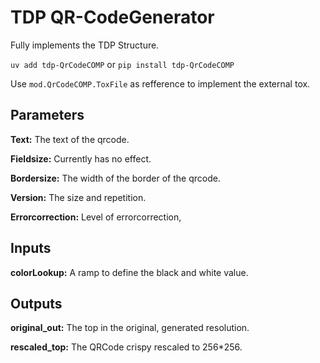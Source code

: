 # TDP QR-CodeGenerator
Fully implements the TDP Structure.

```uv add tdp-QrCodeCOMP``` or ```pip install tdp-QrCodeCOMP```

Use ```mod.QrCodeCOMP.ToxFile``` as refference to implement the external tox.

## Parameters
__Text:__ The text of the qrcode.

__Fieldsize:__ Currently has no effect.

__Bordersize:__ The width of the border of the qrcode.

__Version:__ The size and repetition.

__Errorcorrection:__ Level of errorcorrection,

## Inputs
__colorLookup:__ A ramp to define the black and white value.

## Outputs
__original_out:__ The top in the original, generated resolution.

__rescaled_top:__ The QRCode crispy rescaled to 256*256.